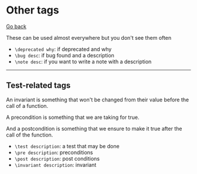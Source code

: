 # Other tags

[Go back](../c.md)

These can be used almost everywhere but
you don't see them often

* ``\deprecated why``: if deprecated and why
* ``\bug desc``: if bug found and a description
* ``\note desc``: if you want to write a note with a description

<hr class="sr">

## Test-related tags

An invariant is something that won't
be changed from their value before the call of a
function.

A precondition is something that we are taking
for true.

And a postcondition is something that we ensure
to make it true after the call of the function.

* ``\test description``: a test that may be done
* ``\pre description``: preconditions
* ``\post description``: post conditions
* ``\invariant description``: invariant